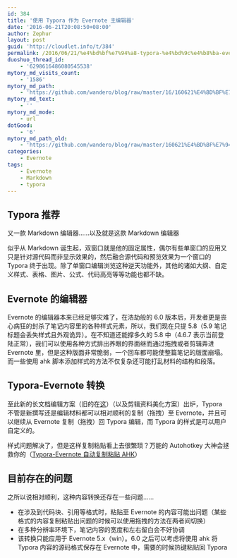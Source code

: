 ```yaml
---
id: 384
title: '使用 Typora 作为 Evernote 主编辑器'
date: '2016-06-21T20:08:50+08:00'
author: Zephur
layout: post
guid: 'http://cloudlet.info/t/384'
permalink: /2016/06/21/%e4%bd%bf%e7%94%a8-typora-%e4%bd%9c%e4%b8%ba-evernote-%e4%b8%bb%e7%bc%96%e8%be%91%e5%99%a8/
duoshuo_thread_id:
    - '6298616486080545538'
mytory_md_visits_count:
    - '1586'
mytory_md_path:
    - 'https://github.com/wandero/blog/raw/master/16/160621%E4%BD%BF%E7%94%A8%20Typora%20%E4%BD%9C%E4%B8%BA%20Evernote%20%E4%B8%BB%E7%BC%96%E8%BE%91%E5%99%A8.md'
mytory_md_text:
    - ''
mytory_md_mode:
    - url
dotGood:
    - '6'
mytory_md_path_old:
    - 'https://github.com/wandero/blog/raw/master/160621%E4%BD%BF%E7%94%A8%20Typora%20%E4%BD%9C%E4%B8%BA%20Evernote%20%E4%B8%BB%E7%BC%96%E8%BE%91%E5%99%A8.md'
categories:
    - Evernote
tags:
    - Evernote
    - Markdown
    - typora
---
```


## Typora 推荐

又一款 Markdown 编辑器……以及就是这款 Markdown 编辑器

似乎从 Markdown 诞生起，双窗口就是他的固定属性，偶尔有些单窗口的应用又只是针对源代码而非显示效果的，然后融合源代码和预览效果为一个窗口的 Typora 终于出现。除了单窗口编辑浏览这种逆天功能外，其他的诸如大纲、自定义样式、表格、图片、公式、代码高亮等等功能也都不缺。

<!--more-->

## Evernote 的编辑器

Evernote 的编辑器本来已经足够灾难了，在浩劫般的 6.0 版本后，开发者更是丧心病狂的封杀了笔记内容里的各种样式元素，所以，我们现在只提 5.8（5.9 笔记标题会丢失样式且外观诡异）。在不知道还能撑多久的 5.8 中（4.6.7 表示当前登陆正常），我们可以使用各种方式排出养眼的界面继而通过拖拽或者剪辑弄进 Evernote 里，但是这种版面非常脆弱，一个回车都可能使整篇笔记的版面崩塌。而一些使用 ahk 脚本添加样式的方法不仅复杂还可能打乱材料的结构和段落。

## Typora-Evernote 转换

至此新的长文档编辑方案（旧的在[这](http://cloudlet.info/t/285)）（以及剪辑资料美化方案）出炉，Typora 不管是新撰写还是编辑材料都可以相对顺利的复制（拖拽）至 Evernote，并且可以继续从 Evernote 复制（拖拽）回 Typora 编辑，而 Typora 的样式是可以用户自定义的。

样式问题解决了，但是这样复制粘贴看上去很繁琐？万能的 Autohotkey 大神会拯救你的（[Typora-Evernote 自动复制粘贴 AHK](http://cloudlet.info/t/389)）

## 目前存在的问题

之所以说相对顺利，这种内容转换还存在一些问题……

- 在涉及到代码块、引用等格式时，粘贴至 Evernote 的内容可能出问题（某些格式的内容复制粘贴出问题的时候可以使用拖拽的方法在两者间切换）
- 在多种分辨率环境下，笔记内容的宽度和左右留白会不好协调
- 该转换只能应用于 Evernote 5.x（win）。6.0 之后可以考虑将使用 ahk 将 Typora 内容的源码格式保存在 Evernote 中，需要的时候热键粘贴回 Typora
  
    